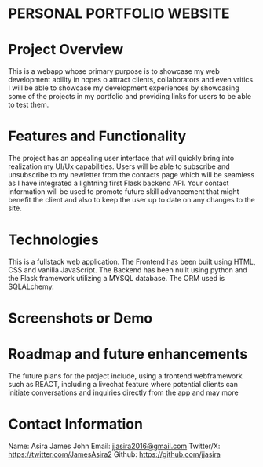 # PERSONAL PORTFOLIO WEBSITE
# Project Overview
This is a webapp whose primary purpose is to showcase my web development ability in hopes o attract clients, collaborators and even vritics. I will be able to showcase my development experiences by showcasing some of the projects in my portfolio and providing links for users to be able to test them.
# Features and Functionality
The project has an appealing user interface that will quickly bring into realization my UI/Ux capabilities. Users will be able to subscribe and unsubscribe to my newletter from the contacts page which will be seamless as I have integrated a lightning first Flask backend API. Your contact information will be used to promote future skill advancement that might benefit the client and also to keep the user up to date on any changes to the site.
# Technologies
This is a fullstack web application. The Frontend has been built using HTML, CSS and vanilla JavaScript. The Backend has been nuilt using python and the Flask framework utilizing a MYSQL database. The ORM used is SQLALchemy.
# Screenshots or Demo
# Roadmap and future enhancements
The future plans for the project include, using a frontend webframework such as REACT, including a livechat feature where potential clients can initiate conversations and inquiries directly from the app and may more
# Contact Information
Name: Asira James John
Email: jjasira2016@gmail.com
Twitter/X: https://twitter.com/JamesAsira2
Github:  https://github.com/jjasira
